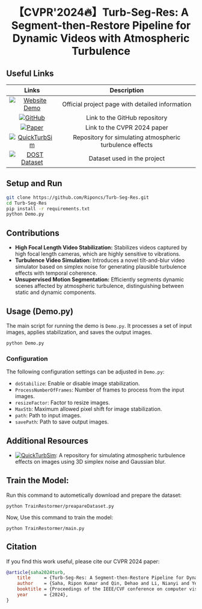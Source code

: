 <div align="center">

# 【CVPR'2024🔥】Turb-Seg-Res: A Segment-then-Restore Pipeline for Dynamic Videos with Atmospheric Turbulence

</div>

## Useful Links
| Links | Description | 
|:-----: |:-----: |
| [![Website Demo](https://img.shields.io/badge/TurbSegRes-Website-blue)](https://riponcs.github.io/TurbSegRes/) | Official project page with detailed information | 
| [![GitHub](https://img.shields.io/badge/TurbSegRes-GitHub-blue)](https://github.com/Riponcs/Turb-Seg-Res) | Link to the GitHub repository |
| [![Paper](https://img.shields.io/badge/Paper-arXiv-green)](https://arxiv.org/abs/2404.13605) | Link to the CVPR 2024 paper |
| [![QuickTurbSim](https://img.shields.io/badge/QuickTurbSim-GitHub-blue)](https://github.com/Riponcs/QuickTurbSim) | Repository for simulating atmospheric turbulence effects |
| [![DOST Dataset](https://img.shields.io/badge/Dataset-DOST-orange)](https://turbulence-research.github.io/) | Dataset used in the project |

## Setup and Run
```sh
git clone https://github.com/Riponcs/Turb-Seg-Res.git
cd Turb-Seg-Res
pip install -r requirements.txt
python Demo.py
```
## Contributions
- **High Focal Length Video Stabilization:** Stabilizes videos captured by high focal length cameras, which are highly sensitive to vibrations.
- **Turbulence Video Simulation:** Introduces a novel tilt-and-blur video simulator based on simplex noise for generating plausible turbulence effects with temporal coherence.
- **Unsupervised Motion Segmentation:** Efficiently segments dynamic scenes affected by atmospheric turbulence, distinguishing between static and dynamic components.

## Usage (Demo.py)
The main script for running the demo is `Demo.py`. It processes a set of input images, applies stabilization, and saves the output images.

```sh
python Demo.py
```

### Configuration
The following configuration settings can be adjusted in `Demo.py`:

- `doStabilize`: Enable or disable image stabilization.
- `ProcessNumberOfFrames`: Number of frames to process from the input images.
- `resizeFactor`: Factor to resize images.
- `MaxStb`: Maximum allowed pixel shift for image stabilization.
- `path`: Path to input images.
- `savePath`: Path to save output images.

## Additional Resources
- [![QuickTurbSim](https://img.shields.io/badge/QuickTurbSim-GitHub-blue)](https://github.com/Riponcs/QuickTurbSim): A repository for simulating atmospheric turbulence effects on images using 3D simplex noise and Gaussian blur.

## Train the Model:
Run this command to autometically download and prepare the dataset:

```
python TrainRestormer/preapareDataset.py
```
Now, Use this command to train the model: 
```
python TrainRestormer/main.py
```

## Citation
If you find this work useful, please cite our CVPR 2024 paper:
```bibtex
@article{saha2024turb,
    title     = {Turb-Seg-Res: A Segment-then-Restore Pipeline for Dynamic Videos with Atmospheric Turbulence},
    author    = {Saha, Ripon Kumar and Qin, Dehao and Li, Nianyi and Ye, Jinwei and Jayasuriya, Suren},
    booktitle = {Proceedings of the IEEE/CVF conference on computer vision and pattern recognition},
    year      = {2024},
}
